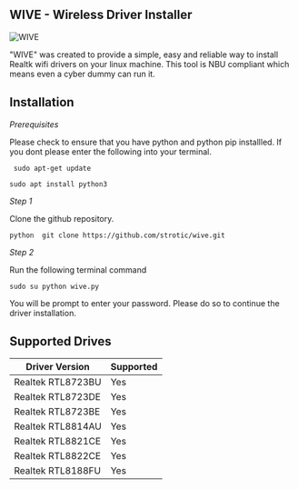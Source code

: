 ## WIVE - Wireless Driver Installer 

![WIVE](https://user-images.githubusercontent.com/86202527/122684071-eccbc480-d1f2-11eb-8e84-30b457aedc66.png)



"WIVE" was created to provide a simple, easy and reliable way 
to install Realtk wifi drivers on your linux machine. 
This tool is NBU compliant which means even a cyber dummy can run it.


## Installation 

*Prerequisites*

Please check to ensure that you have python and python pip installled. If you dont
please enter the following into your terminal.

`` sudo apt-get update``

``sudo apt install python3``

*Step 1*

Clone the github repository.

``python 
git clone https://github.com/strotic/wive.git
``

*Step 2*

Run the following terminal command

``sudo su python wive.py``

You will be prompt to enter your password. Please do so to continue the driver installation.



## Supported Drives 


| Driver Version | Supported |
|----------------| ----------|
|Realtek RTL8723BU | Yes     |
|Realtek RTL8723DE | Yes     |
|Realtek RTL8723BE | Yes     |
|Realtek RTL8814AU | Yes     |
|Realtek RTL8821CE | Yes     |
|Realtek RTL8822CE | Yes     |
|Realtek RTL8188FU | Yes     |



